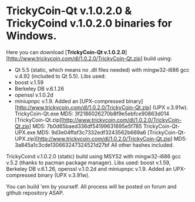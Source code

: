 # TrickyCoin-Qt v.1.0.2.0 & TrickyCoind v.1.0.2.0 binaries for Windows.

Here you can download [**TrickyCoin-Qt v.1.0.2.0**][http://www.trickycoin.com/dl/1.0.2.0/TrickyCoin-Qt.zip] build using:
* Qt 5.5 (static, which means no .dll files needed) with mingw32-i686 gcc v.4.92 (included to Qt 5.5).
Libs used:
* boost v.1.59
* Berkeley DB v.6.1.26
* openssl v.1.0.2d
* miniupnpc v.1.9.
Added an [UPX-compressed binary][http://www.trickycoin.com/dl/1.0.2.0/TrickyCoin-Qt.zip] (UPX v.3.91w).
    TrickyCoin-Qt.exe MD5: 3f2186026270b8f9e5ebfce90863d014 
    [TrickyCoin-Qt.zip][http://www.trickycoin.com/dl/1.0.2.0/TrickyCoin-Qt.zip] MD5: 7b0d65baed336df54199631695e5f785
    TrickyCoin-Qt-UPX.exe MD5: 9d3e04ffaf3c7332edf3243562b669a6
    [TrickyCoin-Qt-UPX.zip][http://www.trickycoin.com/dl/1.0.2.0/TrickyCoin-Qt.zip] MD5: 3a845a1c3cde130663247324521d27bf
All other hashes included.

TrickyCoind v.1.0.2.0 (static) build using MSYS2 with mingw32-i686 gcc v.5.2 (thanks to pacman package manager).
Libs used: boost v.1.59, Berkeley DB v.6.1.26, openssl v.1.0.2d and miniupnpc v.1.9. Added an UPX-compressed binary (UPX v.3.91w).

You can build 'em by yourself. All process will be posted on forum and github repository ASAP.